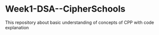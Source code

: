 # Week1-DSA--CipherSchools
This repository about basic understanding of concepts of CPP with code explanation 
